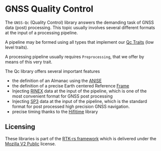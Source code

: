 GNSS Quality Control
====================

The `GNSS-Qc` (Quality Control) library answers the demanding task
of GNSS data (post) processing. This topic usually involves several different formats
at the input of a processing pipeline. 

A pipeline may be formed using all types that implement
our [Qc Traits](https://github.com/rtk-rs/qc-traits) (low level traits).

A processing pipeline usually requires `Preprocessing`,
that we offer by means of this very trait.

The Qc library offers several important features

- the definition of an Almanac using
the [ANISE](https://github.com/nyx-space/anise)
- the definition of a precise Earth centered Reference [Frame](https://github.com/nyx-space/anise)
- Injecting [RINEX](https://github.com/georust/rinex) data at the input
of the pipeline, which is one of the most convenient format for GNSS post processing
- Injecting [SP3](https://github.com/georust/rinex/tree/main/sp3) data
at the input of the pipeline, which is the standard format for post processed high precision GNSS navigation.
- precise timing thanks to the [Hifitime](https://github.com/nyx-space/hifitime) library

## Licensing

These libraries is part of the [RTK-rs framework](https://github.com/rtk-rs) which
is delivered under the [Mozilla V2 Public](https://www.mozilla.org/en-US/MPL/2.0) license.
